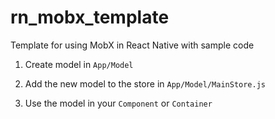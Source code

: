 # rn_mobx_template

Template for using MobX in React Native with sample code

1. Create model in `App/Model`

2. Add the new model to the store in `App/Model/MainStore.js`

3. Use the model in your `Component` or `Container`

